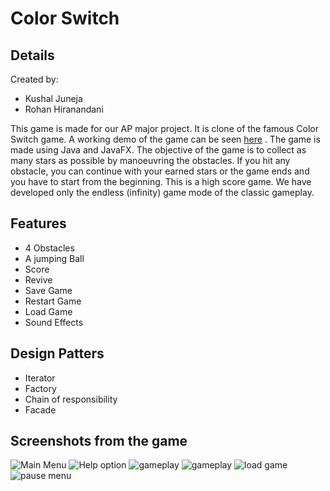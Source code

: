 # Color Switch 
## Details

Created by:
- Kushal Juneja
- Rohan Hiranandani

This game is made for our AP major project.
It is clone of the famous Color Switch game.
A working demo of the game can be seen [here](https://youtu.be/AvQjJcQ5CgQ) .
The game is made using Java and JavaFX.
The objective of the game is to collect
as many stars as possible by manoeuvring the obstacles. If you hit any obstacle, you can continue
with your earned stars or the game ends and you have to start from the beginning. This is a high
score game. We have developed only the endless (infinity) game mode of the classic
gameplay.

## Features
- 4 Obstacles
- A jumping Ball
- Score
- Revive
- Save Game
- Restart Game
- Load Game
- Sound Effects

## Design Patters
- Iterator
- Factory
- Chain of responsibility
- Facade

## Screenshots from the game
![Main Menu](/screenshots/main-menu.png)
![Help option](/screenshots/help.png)
![gameplay](/screenshots/gameplay1.png)
![gameplay](/screenshots/gameplay2.png)
![load game](/screenshots/load.png)
![pause menu](/screenshots/pause.png)
